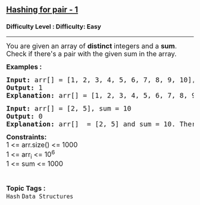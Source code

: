 <h2><a href="https://www.geeksforgeeks.org/problems/hashing-for-pair-1/1?page=1&status=unsolved&sortBy=accuracy">Hashing for pair - 1</a></h2><h3>Difficulty Level : Difficulty: Easy</h3><hr><div class="problems_problem_content__Xm_eO"><p><span style="font-size: 18px;">You are given an array of <strong>distinct</strong> integers&nbsp;and&nbsp;a <strong>sum</strong>. Check if there's a pair with the given sum in the array.</span></p>
<p><span style="font-size: 18px;"><strong>Examples :</strong></span></p>
<pre><span style="font-size: 18px;"><strong>Input: </strong>arr[] = [1, 2, 3, 4, 5, 6, 7, 8, 9, 10], sum = 14
<strong>Output: </strong>1<strong>
Explanation: </strong>arr[] = [</span><span style="font-size: 18px;">1, 2, 3, 4, 5, 6, 7, 8, 9, 10] and sum = 14.&nbsp; There is a pair [4, 10] with sum 14.</span></pre>
<pre><span style="font-size: 18px;"><strong>Input: </strong>arr[] = [2, 5], sum = 10
<strong>Output: </strong>0<strong>
Explanation: </strong>arr[]&nbsp; = [2, 5] and sum = 10. There is no pair with sum 10.</span></pre>
<p><span style="font-size: 18px;"><strong>Constraints:</strong><br>1 &lt;= arr.size() &lt;= 1000<br>1 &lt;= arr<sub>i</sub> &lt;= 10<sup>6</sup><br>1 &lt;= sum &lt;= 1000</span></p></div><br><p><span style=font-size:18px><strong>Topic Tags : </strong><br><code>Hash</code>&nbsp;<code>Data Structures</code>&nbsp;